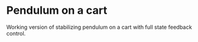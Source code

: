 # Pendulum on a cart

Working version of stabilizing pendulum on a cart with full state feedback control.